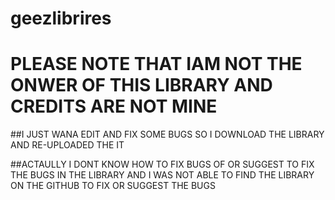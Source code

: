 # geezlibrires

# PLEASE NOTE THAT IAM NOT THE ONWER OF THIS LIBRARY AND CREDITS ARE NOT MINE 
##I JUST WANA EDIT AND FIX SOME BUGS SO I DOWNLOAD THE LIBRARY AND RE-UPLOADED THE IT

##ACTAULLY I DONT KNOW HOW TO FIX BUGS OF OR SUGGEST TO FIX THE BUGS IN THE LIBRARY AND I WAS NOT ABLE TO FIND THE LIBRARY ON THE GITHUB TO FIX OR SUGGEST THE BUGS
